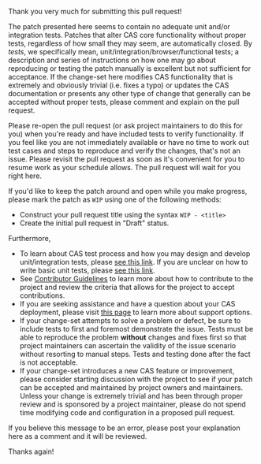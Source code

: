 Thank you very much for submitting this pull request!

The patch presented here seems to contain no adequate unit and/or integration tests. Patches that alter CAS core functionality without proper tests, regardless of how small they may seem, are automatically closed. By *tests*, we specifically mean, unit/integration/browser/functional tests; a description and series of instructions on how one may go about reproducing or testing the patch manually is excellent but not sufficient for acceptance. If the change-set here modifies CAS functionality that is extremely and obviously trivial (i.e. fixes a typo) or updates the CAS documentation or presents any other type of change that generally can be accepted without proper tests, please comment and explain on the pull request.

Please re-open the pull request (or ask project maintainers to do this for you) when you're ready and have included tests to verify functionality. If you feel like you are not immediately available or have no time to work out test cases and steps to reproduce and verify the changes, that's not an issue. Please revisit the pull request as soon as it's convenient for you to resume work as your schedule allows. The pull request will wait for you right here.

If you'd like to keep the patch around and open while you make progress, please mark the patch as `WIP` using one of the following methods:

- Construct your pull request title using the syntax `WIP - <title>` 
- Create the initial pull request in "Draft" status.

Furthermore,

- To learn about CAS test process and how you may design and develop unit/integration tests, please [see this link](https://apereo.github.io/cas/development/developer/Test-Process.html). If you are unclear on how to write basic unit tests, please [see this link](https://junit.org/).
- See [Contributor Guidelines](https://apereo.github.io/cas/developer/Contributor-Guidelines.html) to learn more about how to contribute to the project and review the criteria that allows for the project to accept contributions.
- If you are seeking assistance and have a question about your CAS deployment, please visit [this page](https://apereo.github.io/cas/Support.html) to learn more about support options.
- If your change-set attempts to solve a problem or defect, be sure to include tests to first and foremost demonstrate the issue. Tests must be able to reproduce the problem **without** changes and fixes first so that project maintainers can ascertain the validity of the issue scenario without resorting to manual steps. Tests and testing done after the fact is not acceptable.
- If your change-set introduces a new CAS feature or improvement, please consider starting discussion with the project to see if your patch can be accepted and maintained by project owners and maintainers. Unless your change is extremely trivial and has been through proper review and is sponsored by a project maintainer, please do not spend time modifying code and configuration in a proposed pull request. 

If you believe this message to be an error, please post your explanation here as a comment and it will be reviewed.

Thanks again!

